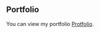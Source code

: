 
## Portfolio

You can view my portfolio [Protfolio](https://kyusang0330.github.io/react-self-introduction/).


